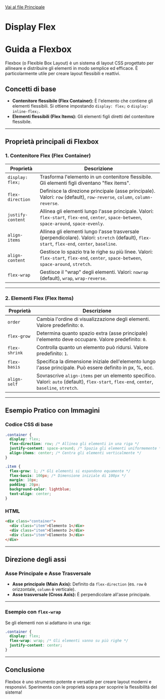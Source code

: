 [Vai al file Principale ](Readme.md)

# **Display Flex**

# **Guida a Flexbox**

Flexbox (o Flexible Box Layout) è un sistema di layout CSS progettato per allineare e distribuire gli elementi in modo semplice ed efficace. È particolarmente utile per creare layout flessibili e reattivi.

## **Concetti di base**

- **Contenitore flessibile (Flex Container):** È l'elemento che contiene gli elementi flessibili. Si ottiene impostando `display: flex;` o `display: inline-flex;`.
- **Elementi flessibili (Flex Items):** Gli elementi figli diretti del contenitore flessibile.

---

## **Proprietà principali di Flexbox**

### **1. Contenitore Flex (Flex Container)**

| **Proprietà**     | **Descrizione**                                                                                                                              |
| ----------------- | -------------------------------------------------------------------------------------------------------------------------------------------- |
| `display: flex;`  | Trasforma l'elemento in un contenitore flessibile. Gli elementi figli diventano "flex items".                                                |
| `flex-direction`  | Definisce la direzione principale (asse principale). Valori: `row` (default), `row-reverse`, `column`, `column-reverse`.                     |
| `justify-content` | Allinea gli elementi lungo l'asse principale. Valori: `flex-start`, `flex-end`, `center`, `space-between`, `space-around`, `space-evenly`.   |
| `align-items`     | Allinea gli elementi lungo l'asse trasversale (perpendicolare). Valori: `stretch` (default), `flex-start`, `flex-end`, `center`, `baseline`. |
| `align-content`   | Gestisce lo spazio tra le righe su più linee. Valori: `flex-start`, `flex-end`, `center`, `space-between`, `space-around`, `stretch`.        |
| `flex-wrap`       | Gestisce il "wrap" degli elementi. Valori: `nowrap` (default), `wrap`, `wrap-reverse`.                                                       |

---

### **2. Elementi Flex (Flex Items)**

| **Proprietà** | **Descrizione**                                                                                                                           |
| ------------- | ----------------------------------------------------------------------------------------------------------------------------------------- |
| `order`       | Cambia l'ordine di visualizzazione degli elementi. Valore predefinito: `0`.                                                               |
| `flex-grow`   | Determina quanto spazio extra (asse principale) l'elemento deve occupare. Valore predefinito: `0`.                                        |
| `flex-shrink` | Controlla quanto un elemento può ridursi. Valore predefinito: `1`.                                                                        |
| `flex-basis`  | Specifica la dimensione iniziale dell'elemento lungo l'asse principale. Può essere definito in px, %, ecc.                                |
| `align-self`  | Sovrascrive `align-items` per un elemento specifico. Valori: `auto` (default), `flex-start`, `flex-end`, `center`, `baseline`, `stretch`. |

---

## **Esempio Pratico con Immagini**

### **Codice CSS di base**

```css
.container {
  display: flex;
  flex-direction: row; /* Allinea gli elementi in una riga */
  justify-content: space-around; /* Spazia gli elementi uniformemente */
  align-items: center; /* Centra gli elementi verticalmente */
}

.item {
  flex-grow: 1; /* Gli elementi si espandono equamente */
  flex-basis: 100px; /* Dimensione iniziale di 100px */
  margin: 10px;
  padding: 20px;
  background-color: lightblue;
  text-align: center;
}
```

### **HTML**

```html
<div class="container">
  <div class="item">Elemento 1</div>
  <div class="item">Elemento 2</div>
  <div class="item">Elemento 3</div>
</div>
```

---

## **Direzione degli assi**

### **Asse Principale e Asse Trasversale**

- **Asse principale (Main Axis):** Definito da `flex-direction` (es. `row` è orizzontale, `column` è verticale).
- **Asse trasversale (Cross Axis):** È perpendicolare all'asse principale.

---

### **Esempio con `flex-wrap`**

Se gli elementi non si adattano in una riga:

```css
.container {
  display: flex;
  flex-wrap: wrap; /* Gli elementi vanno su più righe */
  justify-content: center;
}
```

---

## **Conclusione**

Flexbox è uno strumento potente e versatile per creare layout moderni e responsivi. Sperimenta con le proprietà sopra per scoprire la flessibilità del sistema!

